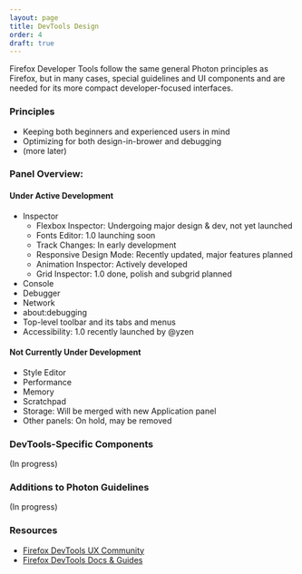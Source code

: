 ```yaml
---
layout: page
title: DevTools Design
order: 4
draft: true 
---
```


Firefox Developer Tools follow the same general Photon principles as Firefox, but in many cases, special guidelines and UI components and are needed for its more compact developer-focused interfaces.

### Principles

- Keeping both beginners and experienced users in mind
- Optimizing for both design-in-brower and debugging
- (more later)

### Panel Overview:

#### Under Active Development
- Inspector
  - Flexbox Inspector: Undergoing major design & dev, not yet launched
  - Fonts Editor: 1.0 launching soon
  - Track Changes: In early development
  - Responsive Design Mode: Recently updated, major features planned
  - Animation Inspector: Actively developed
  - Grid Inspector: 1.0 done, polish and subgrid planned
- Console
- Debugger
- Network
- about:debugging
- Top-level toolbar and its tabs and menus
- Accessibility: 1.0 recently launched by @yzen

#### Not Currently Under Development
- Style Editor
- Performance
- Memory
- Scratchpad
- Storage: Will be merged with new Application panel
- Other panels: On hold, may be removed

### DevTools-Specific Components

(In progress)

### Additions to Photon Guidelines

(In progress)

### Resources
- [Firefox DevTools UX Community](https://github.com/devtools-html/ux/)
- [Firefox DevTools Docs & Guides](https://firefox-dev.tools/)
